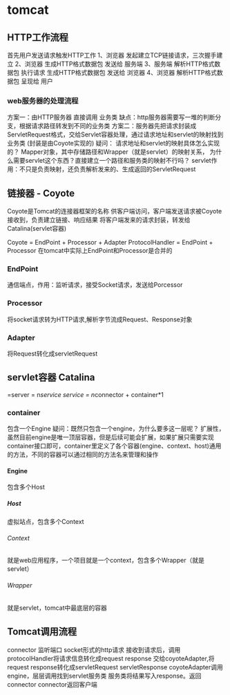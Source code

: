 # tomcat
## HTTP工作流程
首先用户发送请求触发HTTP工作
1、浏览器 发起建立TCP链接请求，三次握手建立
2、浏览器 生成HTTP格式数据包 发送给 服务端
3、服务端 解析HTTP格式数据包 执行请求 生成HTTP格式数据包 发送给 浏览器
4、浏览器 解析HTTP格式数据包 呈现给 用户

### web服务器的处理流程
方案一：由HTTP服务器 直接调用 业务类
   缺点：http服务器需要写一堆的判断分支，根据请求路径转发到不同的业务类
方案二：服务器先把请求封装成ServletRequest格式，交给Servlet容器处理，通过请求地址和servlet的映射找到业务类
       (封装是由Coyote实现的)
  疑问：
      请求地址和servlet的映射具体怎么实现的？
          Mapper对象，其中存储路径和Wrapper（就是servlet）的映射关系，
      为什么需要servlet这个东西？直接建立一个路径和服务类的映射不行吗？
          servlet作用：不只是负责映射，还负责解析发来的、生成返回的ServletRequest

## 链接器 - Coyote
Coyote是Tomcat的连接器框架的名称
供客户端访问，客户端发送请求被Coyote接收到，负责建立链接、响应结果
将客户端发来的请求封装，转发给Catalina(servlet容器)

Coyote = EndPoint + Processor + Adapter
ProtocolHandler = EndPoint + Processor 在tomcat中实际上EndPoint和Processor是合并的
### EndPoint
通信端点，作用：监听请求，接受Socket请求，发送给Porcessor

### Processor
将socket请求转为HTTP请求,解析字节流成Request、Response对象

### Adapter
将Request转化成servletRequest

## servlet容器 Catalina
=server = n*service
service = n*connector + container*1

### container
包含一个Engine
疑问：既然只包含一个engine，为什么要多这一层呢？
     扩展性，虽然目前engine是唯一顶层容器，但是后续可能会扩展，如果扩展只需要实现container接口即可，container里定义了各个容器(engine、context、host)通用的方法，不同的容器可以通过相同的方法名来管理和操作
#### Engine
包含多个Host
##### Host
虚拟站点，包含多个Context
###### Context
就是web应用程序，一个项目就是一个context，包含多个Wrapper（就是servlet）
###### Wrapper
就是servlet，tomcat中最底层的容器

## Tomcat调用流程
connector 监听端口 socket形式的http请求
接收到请求后，调用protocolHandler将请求信息转化成request response
交给coyoteAdapter,将request response转化成servletRequest servletResponse
coyoteAdapter调用engine，层层调用找到servlet服务类
服务类将结果写入response。返回connector
connector返回客户端
